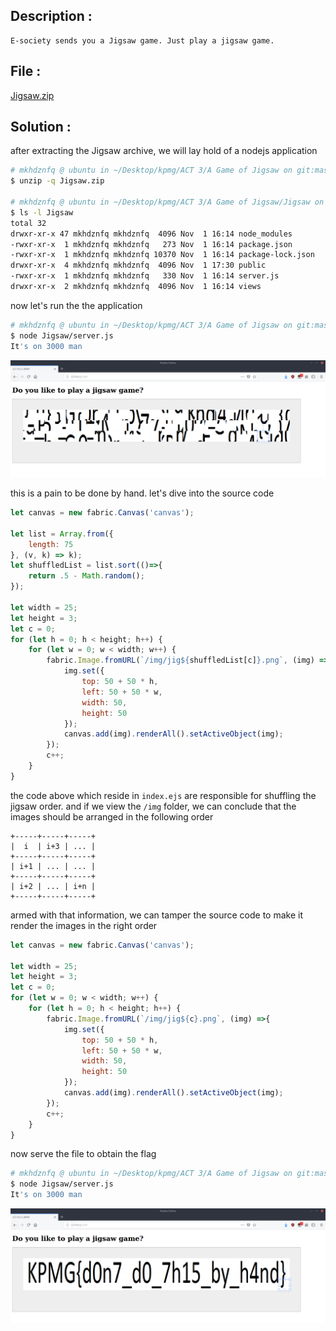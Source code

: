 ## Description :
```
E-society sends you a Jigsaw game. Just play a jigsaw game.
```

## File :
[Jigsaw.zip](Jigsaw.zip)


## Solution :

after extracting the Jigsaw archive, we will lay hold of a nodejs application

```zsh
# mkhdznfq @ ubuntu in ~/Desktop/kpmg/ACT 3/A Game of Jigsaw on git:master x [13:49:29] 
$ unzip -q Jigsaw.zip 

# mkhdznfq @ ubuntu in ~/Desktop/kpmg/ACT 3/A Game of Jigsaw/Jigsaw on git:master x [13:49:48] 
$ ls -l Jigsaw
total 32
drwxr-xr-x 47 mkhdznfq mkhdznfq  4096 Nov  1 16:14 node_modules
-rwxr-xr-x  1 mkhdznfq mkhdznfq   273 Nov  1 16:14 package.json
-rwxr-xr-x  1 mkhdznfq mkhdznfq 10370 Nov  1 16:14 package-lock.json
drwxr-xr-x  4 mkhdznfq mkhdznfq  4096 Nov  1 17:30 public
-rwxr-xr-x  1 mkhdznfq mkhdznfq   330 Nov  1 16:14 server.js
drwxr-xr-x  2 mkhdznfq mkhdznfq  4096 Nov  1 16:14 views
```

now let's run the the application

```zsh
# mkhdznfq @ ubuntu in ~/Desktop/kpmg/ACT 3/A Game of Jigsaw on git:master x [13:50:41] 
$ node Jigsaw/server.js 
It's on 3000 man
``` 

![server](server.png)

this is a pain to be done by hand. let's dive into the source code

```javascript
let canvas = new fabric.Canvas('canvas');

let list = Array.from({
    length: 75
}, (v, k) => k);
let shuffledList = list.sort(()=>{
    return .5 - Math.random();
});

let width = 25;
let height = 3;
let c = 0;
for (let h = 0; h < height; h++) {
    for (let w = 0; w < width; w++) {
        fabric.Image.fromURL(`/img/jig${shuffledList[c]}.png`, (img) =>{
            img.set({
                top: 50 + 50 * h,
                left: 50 + 50 * w,
                width: 50,
                height: 50    
            });
            canvas.add(img).renderAll().setActiveObject(img);
        });
        c++;
    }
}
```

the code above which reside in `index.ejs` are responsible for shuffling the jigsaw order. and if we view the `/img` folder, we can conclude that the images should be arranged in the following order

```
+-----+-----+-----+
|  i  | i+3 | ... |    
+-----+-----+-----+
| i+1 | ... | ... |
+-----+-----+-----+
| i+2 | ... | i+n |
+-----+-----+-----+
```

armed with that information, we can tamper the source code to make it render the images in the right order

```javascript
let canvas = new fabric.Canvas('canvas');

let width = 25;
let height = 3;
let c = 0;
for (let w = 0; w < width; w++) {
    for (let h = 0; h < height; h++) {
        fabric.Image.fromURL(`/img/jig${c}.png`, (img) =>{
            img.set({
                top: 50 + 50 * h,
                left: 50 + 50 * w,
                width: 50,
                height: 50    
            });
            canvas.add(img).renderAll().setActiveObject(img);
        });
        c++;
    }
}
```

now serve the file to obtain the flag

```zsh
# mkhdznfq @ ubuntu in ~/Desktop/kpmg/ACT 3/A Game of Jigsaw on git:master x [13:50:41] 
$ node Jigsaw/server.js 
It's on 3000 man
``` 

![flag](flag.png)